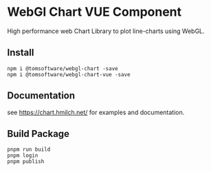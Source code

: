 # WebGl Chart VUE Component
High performance web Chart Library to plot line-charts using WebGL.

## Install
```
npm i @tomsoftware/webgl-chart -save
npm i @tomsoftware/webgl-chart-vue -save
```

## Documentation
see https://chart.hmilch.net/ for examples and documentation.


## Build Package
```
pnpm run build
pnpm login
pnpm publish
```


